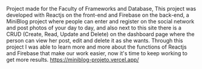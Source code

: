 Project made for the Faculty of Frameworks and Database, This project was developed with Reactjs on the front-end and Firebase on the back-end, a MiniBlog project where people can enter and register on the social network and post photos of your day to day, and also next to this site there is a CRUD (Create, Read, Update and Delete) on the dashboard page where the person can view her post, edit and delete it as she wants.
Through this project I was able to learn more and more about the functions of Reactjs and Firebase that make our work easier, now it's time to keep working to get more results.
https://miniblog-projeto.vercel.app/
